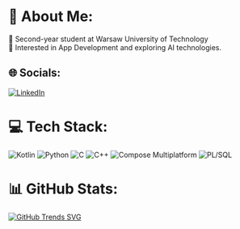 # 💫 About Me:
🚀 Second-year student at Warsaw University of Technology<br>📱 Interested in App Development and exploring AI technologies.


## 🌐 Socials:
[![LinkedIn](https://img.shields.io/badge/LinkedIn-%230077B5.svg?logo=linkedin&logoColor=white)](https://www.linkedin.com/in/damian-d-souza-698628143) 

# 💻 Tech Stack:
![Kotlin](https://img.shields.io/badge/kotlin-%237F52FF.svg?style=for-the-badge&logo=kotlin&logoColor=white) 
![Python](https://img.shields.io/badge/python-3670A0?style=for-the-badge&logo=python&logoColor=ffdd54) 
![C](https://img.shields.io/badge/c-%2300599C.svg?style=for-the-badge&logo=c&logoColor=white) 
![C++](https://img.shields.io/badge/c++-%2300599C.svg?style=for-the-badge&logo=c%2B%2B&logoColor=white)
![Compose Multiplatform](https://img.shields.io/badge/Compose%20Multiplatform-%2300C396.svg?style=for-the-badge&logo=jetpackcompose&logoColor=white)
![PL/SQL](https://img.shields.io/badge/PL%2FSQL-%23F80000.svg?style=for-the-badge&logo=oracle&logoColor=white)

# 📊 GitHub Stats:
[![GitHub Trends SVG](https://api.githubtrends.io/user/svg/damian-ds7/langs?time_range=one_year&use_percent=True&include_private=True&loc_metric=changed&compact=True&theme=dark)](https://githubtrends.io)

